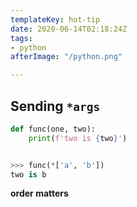 ```yaml
---
templateKey: hot-tip
date: 2020-06-14T02:18:24Z
tags:
- python
afterImage: "/python.png"

---
```


## Sending `*args`

``` python
def func(one, two):
    print(f'two is {two}')


>>> func(*['a', 'b'])
two is b
```

**order matters**
